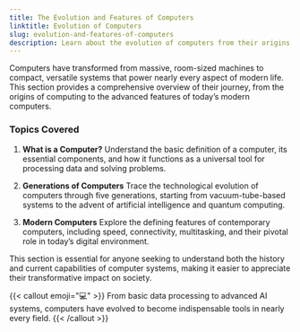 ```yaml
---
title: The Evolution and Features of Computers
linktitle: Evolution of Computers
slug: evolution-and-features-of-computers
description: Learn about the evolution of computers from their origins to the modern era, including their definition, historical development, and current characteristics.
---
```


Computers have transformed from massive, room-sized machines to compact, versatile systems that power nearly every aspect of modern life. This section provides a comprehensive overview of their journey, from the origins of computing to the advanced features of today’s modern computers.

### Topics Covered

1. **What is a Computer?**
   Understand the basic definition of a computer, its essential components, and how it functions as a universal tool for processing data and solving problems.

2. **Generations of Computers**
   Trace the technological evolution of computers through five generations, starting from vacuum-tube-based systems to the advent of artificial intelligence and quantum computing.

3. **Modern Computers**
   Explore the defining features of contemporary computers, including speed, connectivity, multitasking, and their pivotal role in today’s digital environment.

This section is essential for anyone seeking to understand both the history and current capabilities of computer systems, making it easier to appreciate their transformative impact on society.

{{< callout emoji="💻" >}}
From basic data processing to advanced AI systems, computers have evolved to become indispensable tools in nearly every field.
{{< /callout >}}
